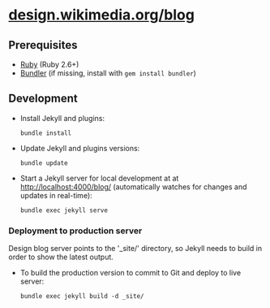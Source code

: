 # [design.wikimedia.org/blog](https://design.wikimedia.org/blog)

## Prerequisites

* [Ruby](https://www.ruby-lang.org/) (Ruby 2.6+)
* [Bundler](https://bundler.io/) (if missing, install with `gem install bundler`)

## Development

* Install Jekyll and plugins:
  ```
  bundle install
  ```

* Update Jekyll and plugins versions:
  ```
  bundle update
  ```

* Start a Jekyll server for local development at at <http://localhost:4000/blog/> (automatically watches for changes and updates in real-time):
  ```
  bundle exec jekyll serve
  ```

### Deployment to production server
Design blog server points to the '_site/' directory, so Jekyll needs to build
in order to show the latest output.

* To build the production version to commit to Git and deploy to live server:
  ```
  bundle exec jekyll build -d _site/
  ```

